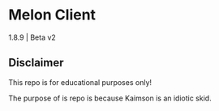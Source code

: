 # Melon Client
1.8.9 | Beta v2

## Disclaimer
This repo is for educational purposes only!

The purpose of is repo is because Kaimson is an idiotic skid.
